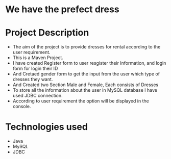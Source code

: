 # We have the prefect dress

# Project Description

* The aim of the project is to provide dresses for rental according to the user requirement.
* This is a Maven Project.
* I have created Register form to user resgister their Information, and login form for login their ID
* And Cretaed gender form to get the input from the user which type of dresses they want.
* And Created two Section Male and Female, Each consists of Dresses
* To store all the information about the user in MySQL database I have used JDBC connection.
* According to user requirement the option will be displayed in the console.

# Technologies used
* Java
* MySQL
* JDBC
